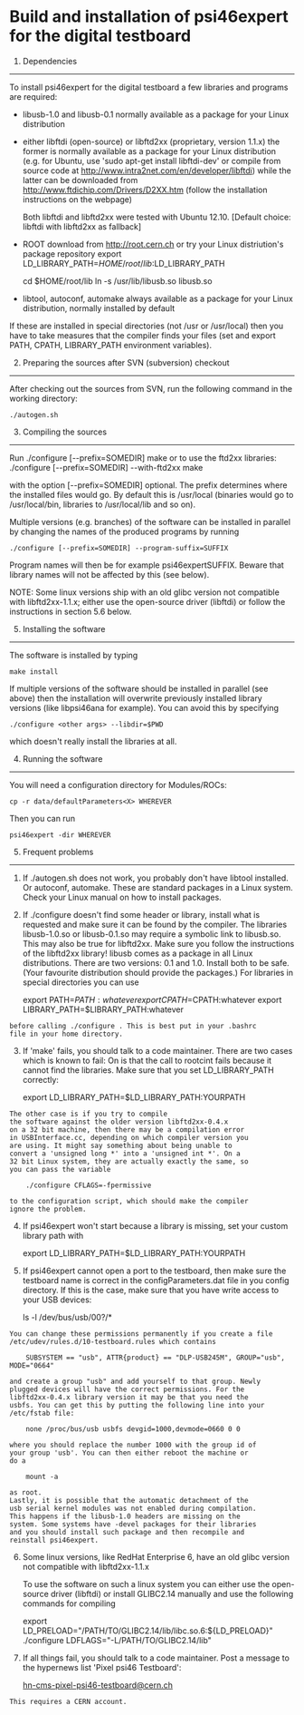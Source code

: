 Build and installation of psi46expert for the digital testboard
===============================================================

1. Dependencies
---------------
To install psi46expert for the digital testboard a few libraries and programs are required:

  - libusb-1.0 and libusb-0.1
    normally available as a package for your Linux distribution

  - either libftdi (open-source) or libftd2xx (proprietary, version
    1.1.x) the former is normally available as a package for your
    Linux distribution (e.g. for Ubuntu, use 'sudo apt-get install
    libftdi-dev' or compile from source code at
    http://www.intra2net.com/en/developer/libftdi) while the latter
    can be downloaded from http://www.ftdichip.com/Drivers/D2XX.htm
    (follow the installation instructions on the webpage)

    Both libftdi and libftd2xx were tested with Ubuntu 12.10.
    [Default choice: libftdi with libftd2xx as fallback]

  - ROOT
    download from http://root.cern.ch or try your Linux distriution's
    package repository
    export LD_LIBRARY_PATH=$HOME/root/lib:$LD_LIBRARY_PATH

    cd $HOME/root/lib
    ln -s /usr/lib/libusb.so libusb.so

  - libtool, autoconf, automake
    always available as a package for your Linux distribution,
    normally installed by default

If these are installed in special directories (not /usr or /usr/local)
then you have to take measures that the compiler finds your files
(set and export PATH, CPATH, LIBRARY_PATH environment variables).

2. Preparing the sources after SVN (subversion) checkout
--------------------------------------------------------
After checking out the sources from SVN, run the following command
in the working directory:

	./autogen.sh

3. Compiling the sources
------------------------
Run
	./configure [--prefix=SOMEDIR]
	make
or to use the ftd2xx libraries:
	./configure [--prefix=SOMEDIR] --with-ftd2xx
	make

with the option [--prefix=SOMEDIR] optional. The prefix determines
where the installed files would go. By default this is /usr/local
(binaries would go to /usr/local/bin, libraries to /usr/local/lib
and so on).

Multiple versions (e.g. branches) of the software can be installed
in parallel by changing the names of the produced programs by
running

	./configure [--prefix=SOMEDIR] --program-suffix=SUFFIX

Program names will then be for example psi46expertSUFFIX. Beware
that library names will not be affected by this (see below).

NOTE: Some linux versions ship with an old glibc version not
compatible with libftd2xx-1.1.x; either use the open-source driver
(libftdi) or follow the instructions in section 5.6 below.


5. Installing the software
--------------------------
The software is installed by typing

	make install

If multiple versions of the software should be installed in
parallel (see above) then the installation will overwrite
previously installed library versions (like libpsi46ana for
example). You can avoid this by specifying

	./configure <other args> --libdir=$PWD

which doesn't really install the libraries at all.

4. Running the software
-----------------------
You will need a configuration directory for Modules/ROCs:

	cp -r data/defaultParameters<X> WHEREVER

Then you can run

	psi46expert -dir WHEREVER

5. Frequent problems
--------------------
  1.	If ./autogen.sh does not work, you probably don't have
  	libtool installed. Or autoconf, automake. These are
  	standard packages in a Linux system. Check your Linux
  	manual on how to install packages.

  2.	If ./configure doesn't find some header or library,
	install what is requested and make sure it can be found
	by the compiler. The libraries libusb-1.0.so or libusb-0.1.so
	may require a symbolic link to libusb.so. This may also be
	true for libftd2xx. Make sure you follow the instructions of
	the libftd2xx library! libusb comes as a package in all Linux
	distributions. There are two versions: 0.1 and 1.0. Install
	both to be safe. (Your favourite distribution should provide
	the packages.)
	For libraries in special directories you can use

		export PATH=$PATH:whatever
		export CPATH=$CPATH:whatever
		export LIBRARY_PATH=$LIBRARY_PATH:whatever

	before calling ./configure . This is best put in your .bashrc
	file in your home directory.

  3.	If 'make' fails, you should talk to a code maintainer. There
  	are two cases which is known to fail: On is that the call to
  	rootcint fails because it cannot find the libraries. Make sure
  	that you set LD_LIBRARY_PATH correctly:

  		export LD_LIBRARY_PATH=$LD_LIBRARY_PATH:YOURPATH

  	The other case is if you try to compile
  	the software against the older version libftd2xx-0.4.x
  	on a 32 bit machine, then there may be a compilation error
  	in USBInterface.cc, depending on which compiler version you
  	are using. It might say something about being unable to
  	convert a 'unsigned long *' into a 'unsigned int *'. On a
  	32 bit Linux system, they are actually exactly the same, so
  	you can pass the variable

  		./configure CFLAGS=-fpermissive

  	to the configuration script, which should make the compiler
  	ignore the problem.

  4.	If psi46expert won't start because a library is missing,
  	set your custom library path with

  		export LD_LIBRARY_PATH=$LD_LIBRARY_PATH:YOURPATH

  5.	If psi46expert cannot open a port to the testboard, then
  	make sure the testboard name is correct in the configParameters.dat
  	file in you config directory. If this is the case, make
  	sure that you have write access to your USB devices:

  		ls -l /dev/bus/usb/00?/*

  	You can change these permissions permanently if you create a file
  	/etc/udev/rules.d/10-testboard.rules which contains

  		SUBSYSTEM == "usb", ATTR{product} == "DLP-USB245M", GROUP="usb", MODE="0664"

  	and create a group "usb" and add yourself to that group. Newly
  	plugged devices will have the correct permissions. For the
  	libftd2xx-0.4.x library version it may be that you need the
  	usbfs. You can get this by putting the following line into your
  	/etc/fstab file:

  		none /proc/bus/usb usbfs devgid=1000,devmode=0660 0 0

  	where you should replace the number 1000 with the group id of
  	your group 'usb'. You can then either reboot the machine or
  	do a

  		mount -a

  	as root.
  	Lastly, it is possible that the automatic detachment of the
  	usb serial kernel modules was not enabled during compilation.
  	This happens if the libusb-1.0 headers are missing on the
  	system. Some systems have -devel packages for their libraries
  	and you should install such package and then recompile and
  	reinstall psi46expert.

  6.    Some linux versions, like RedHat Enterprise 6, have an old glibc
        version not compatible with libftd2xx-1.1.x

        To use the software on such a linux system you can either use
        the open-source driver (libftdi) or install GLIBC2.14 manually
        and use the following commands for compiling

         export LD_PRELOAD="/PATH/TO/GLIBC2.14/lib/libc.so.6:${LD_PRELOAD}"
         ./configure LDFLAGS="-L/PATH/TO/GLIBC2.14/lib"
 
  7.	If all things fail, you should talk to a code maintainer. Post
  	a message to the hypernews list 'Pixel psi46 Testboard':

  		hn-cms-pixel-psi46-testboard@cern.ch

  	This requires a CERN account.
